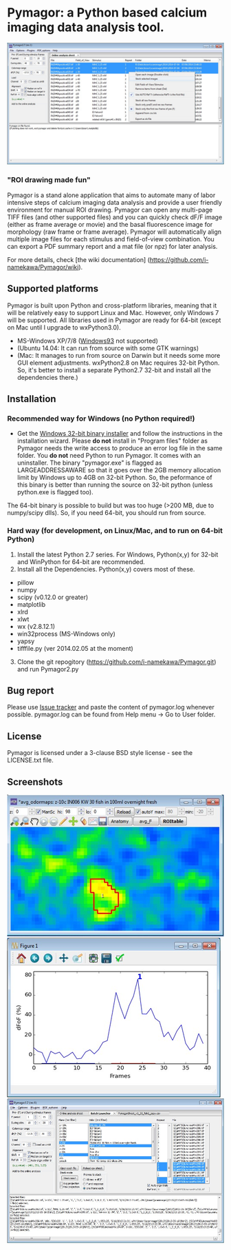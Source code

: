 Pymagor: a Python based calcium imaging data analysis tool.
=======

![PymagorScreenshot](https://github.com/i-namekawa/Pymagor/blob/images/images/Main-OnlineAnalysisSheet.jpg)

### "ROI drawing made fun"

Pymagor is a stand alone application that aims to automate many of labor intensive steps of calcium imaging data analysis and provide a user friendly environment for manual ROI drawing. Pymagor can open any multi-page TIFF files (and other supported files) and you can quickly check dF/F image (either as frame average or movie) and the basal fluorescence image for morphology (raw frame or frame average). Pymagor will automatically align multiple image files for each stimulus and field-of-view combination. You can export a PDF summary report and a mat file (or npz) for later analysis.

For more details, check [the wiki documentation] (https://github.com/i-namekawa/Pymagor/wiki).

Supported platforms
------
Pymagor is built upon Python and cross-platform libraries, meaning that it will be relatively easy to support Linux and Mac.
However, only Windows 7 will be supported. All libraries used in Pymagor are ready for 64-bit (except on Mac until I upgrade to wxPython3.0).
* MS-Windows XP/7/8 ([Windows93](http://www.windows93.net/) not supported)
* (Ubuntu 14.04: It can run from source with some GTK warnings)
* (Mac: It manages to run from source on Darwin but it needs some more GUI element adjustments. wxPython2.8 on Mac requires 32-bit Python. So, it's better to install a separate Python2.7 32-bit and install all the dependencies there.)


Installation
------

### Recommended way for Windows (no Python required!)

* Get the [Windows 32-bit binary installer](https://github.com/i-namekawa/Pymagor/releases) and follow the instructions in the installation wizard. Please __do not__ install in "Program files" folder as Pymagor needs the write access to produce an error log file in the same folder. You **do not** need Python to run Pymagor. It comes with an uninstaller. The binary "pymagor.exe" is flagged as LARGEADDRESSAWARE so that it goes over the 2GB memory allocation limit by Windows up to 4GB on 32-bit Python. So, the peformance of this binary is better than running the source on 32-bit python (unless python.exe is flagged too).

The 64-bit binary is possible to build but was too huge (>200 MB, due to numpy/scipy dlls). So, if you need 64-bit, you should run from source.

### Hard way (for development, on Linux/Mac, and to run on 64-bit Python)

1. Install the latest Python 2.7 series. For Windows, Python(x,y) for 32-bit and WinPython for 64-bit are recommended.
2. Install all the Dependencies. Python(x,y) covers most of these.
  * pillow
  * numpy
  * scipy (v0.12.0 or greater)
  * matplotlib
  * xlrd
  * xlwt
  * wx (v2.8.12.1)
  * win32process (MS-Windows only)
  * yapsy
  * tifffile.py (ver 2014.02.05 at the moment)
3. Clone the git repogitory (https://github.com/i-namekawa/Pymagor.git) and run Pymagor2.py

Bug report
-------
Please use [Issue tracker](https://github.com/i-namekawa/Pymagor/issues) and paste the content of pymagor.log whenever possible. pymagor.log can be found from Help menu -> Go to User folder.


License
-------

Pymagor is licensed under a 3-clause BSD style license - see the LICENSE.txt file.


Screenshots
------
![TrialViewer](https://github.com/i-namekawa/Pymagor/blob/images/images/TrialViewer.jpg)
![QuickPlot](https://github.com/i-namekawa/Pymagor/blob/images/images/QuickPlot.jpg)
![BatchLauncher](https://github.com/i-namekawa/Pymagor/blob/images/images/BatchLauncher.jpg)
